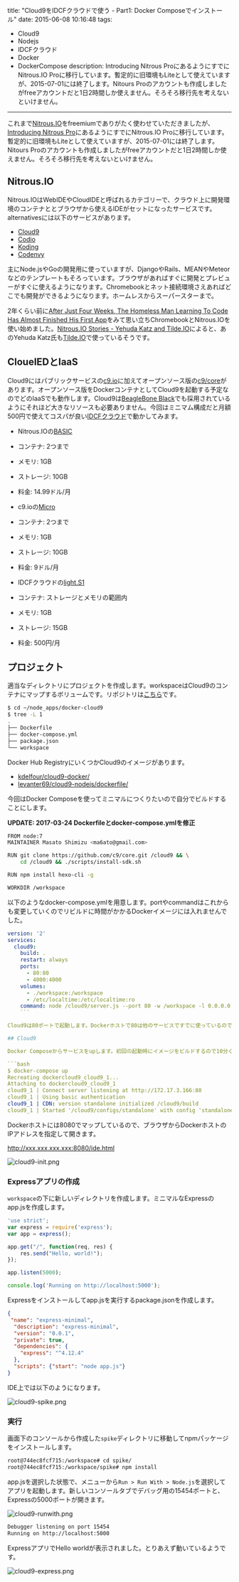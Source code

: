 title: "Cloud9をIDCFクラウドで使う - Part1: Docker Composeでインストール"
date: 2015-06-08 10:16:48
tags:
 - Cloud9
 - Nodejs
 - IDCFクラウド
 - Docker
 - DockerCompose
description: Introducing Nitrous ProにあるようにすでにNitrous.IO Proに移行しています。暫定的に旧環境もLiteとして使えていますが、2015-07-01には終了します。Nitours Proのアカウントも作成しましたがfreeアカウントだと1日2時間しか使えません。そろそろ移行先を考えないといけません。
---

これまで[Nitrous.IO](https://pro.nitrous.io/)をfreemiumでありがたく使わせていただきましたが、[Introducing Nitrous Pro](http://blog.nitrous.io/2015/04/22/introducing-nitrous-pro.html)にあるようにすでにNitrous.IO Proに移行しています。暫定的に旧環境もLiteとして使えていますが、2015-07-01には終了します。Nitours Proのアカウントも作成しましたがfreeアカウントだと1日2時間しか使えません。そろそろ移行先を考えないといけません。

<!-- more -->

## Nitrous.IO

Nitrous.IOはWebIDEやCloudIDEと呼ばれるカテゴリーで、クラウド上に開発環境のコンテナととブラウザから使えるIDEがセットになったサービスです。alternativesには以下のサービスがあります。

* [Cloud9](https://c9.io/)
* [Codio](https://codio.com/)
* [Koding](https://koding.com/)
* [Codenvy](https://codenvy.com/)

主にNode.jsやGoの開発用に使っていますが、DjangoやRails、MEANやMeteorなどのテンプレートもそろっています。ブラウザがあればすぐに開発とプレビューがすぐに使えるようになります。Chromebookとネット接続環境さえあればどこでも開発ができるようになります。ホームレスからスーパースターまで。

2年くらい前に[After Just Four Weeks, The Homeless Man Learning To Code Has Almost Finished His First App](http://www.businessinsider.com/homeless-coder-2013-9)をみて思い立ちChromebookとNitrous.IOを使い始めました。[Nitrous.IO Stories - Yehuda Katz and Tilde.IO](http://blog.nitrous.io/2013/08/05/nitrous-stories-i-yehuda-katz-tilde-nitrousio.html)によると、あのYehuda Katz氏も[Tilde.IO](http://www.tilde.io/)で使っているそうです。

## CloueIEDとIaaS

Cloud9にはパブリックサービスの[c9.io](https://c9.io)に加えてオープンソース版の[c9/core](https://github.com/c9/core/)があります。オープンソース版をDockerコンテナとしてCloud9を起動する予定なのでどのIaaSでも動作します。Cloud9は[BeagleBone Black](http://beagleboard.org/)でも採用されているようにそれほど大きなリソースも必要ありません。今回はミニマム構成だと月額500円で使えてコスパが良い[IDCFクラウド](https://idcfcloud.com)で動かしてみます。

* Nitrous.IOの[BASIC](https://pro.nitrous.io/pricing/#standard)
 * コンテナ: 2つまで
 * メモリ: 1GB
 * ストレージ: 10GB
 * 料金: 14.99ドル/月
 
* c9.ioの[Micro](https://c9.io/web/site/pricing)
 * コンテナ: 2つまで
 * メモリ: 1GB
 * ストレージ: 10GB
 * 料金: 9ドル/月
 
* IDCFクラウドの[light.S1](http://www.idcf.jp/cloud/price.html)
 * コンテナ: ストレージとメモリの範囲内
 * メモリ: 1GB
 * ストレージ: 15GB
 * 料金: 500円/月
 
## プロジェクト

適当なディレクトリにプロジェクトを作成します。workspaceはCloud9のコンテナにマップするボリュームです。リポジトリは[こちら](https://github.com/masato/docker-cloud9)です。

```bash
$ cd ~/node_apps/docker-cloud9
$ tree -L 1
.
├── Dockerfile
├── docker-compose.yml
├── package.json
└── workspace
```

Docker Hub RegistryにいくつかCloud9のイメージがあります。

* [kdelfour/cloud9-docker/](https://registry.hub.docker.com/u/kdelfour/cloud9-docker/)
* [levanter69/cloud9-nodejs/dockerfile/](https://registry.hub.docker.com/u/levanter69/cloud9-nodejs/dockerfile/)

今回はDocker Composeを使ってミニマルにつくりたいので自分でビルドすることにします。

**UPDATE: 2017-03-24 Dockerfileとdocker-compose.ymlを修正**

```bash ~/node_apps/docker-cloud9/Dockerfile
FROM node:7
MAINTAINER Masato Shimizu <ma6ato@gmail.com>

RUN git clone https://github.com/c9/core.git /cloud9 && \
    cd /cloud9 && ./scripts/install-sdk.sh

RUN npm install hexo-cli -g

WORKDIR /workspace
```

以下のようなdocker-compose.ymlを用意します。portやcommandはこれからも変更していくのでリビルドに時間がかかるDockerイメージには入れませんでした。

```yaml ~/node_apps/docker-cloud9/docker-compose.yml
version: '2'
services:
  cloud9:
    build: .
    restart: always
    ports:
      - 80:80
      - 4000:4000
    volumes:
      - ./workspace:/workspace
      - /etc/localtime:/etc/localtime:ro
    command: node /cloud9/server.js --port 80 -w /workspace -l 0.0.0.0 --auth user:password
    ```

Cloud9は80ポートで起動します。Dockerホストで80は他のサービスですでに使っているので8080にマップします。15454ポートはデバッグ用に使うポートです。5000ポートはテスト用のExpressアプリで使います。

## Cloud9

Docker Composeからサービスをupします。初回の起動時にイメージをビルドするので10分くらいがかかります。

```bash
$ docker-compose up
Recreating dockercloud9_cloud9_1...
Attaching to dockercloud9_cloud9_1
cloud9_1 | Connect server listening at http://172.17.3.166:80
cloud9_1 | Using basic authentication
cloud9_1 | CDN: version standalone initialized /cloud9/build
cloud9_1 | Started '/cloud9/configs/standalone' with config 'standalone'!
```

Dockerホストには8080でマップしているので、ブラウザからDockerホストのIPアドレスを指定して開きます。

http://xxx.xxx.xxx.xxx:8080/ide.html

![cloud9-init.png](/2015/06/08/cloud9-on-idcf-install/cloud9-init.png)

### Expressアプリの作成

`workspace`の下に新しいディレクトリを作成します。ミニマルなExpressのapp.jsを作成します。

```js app.js
'use strict';
var express = require('express');
var app = express();

app.get("/", function(req, res) {
    res.send("Hello, world!");
});

app.listen(5000);

console.log('Running on http://localhost:5000');
```

Expressをインストールしてapp.jsを実行するpackage.jsonを作成します。

```json package.json
{
 "name": "express-minimal",
  "description": "express-minimal",
  "version": "0.0.1",
  "private": true,
  "dependencies": {
    "express": "^4.12.4"
  },
  "scripts": {"start": "node app.js"}
}
```

IDE上では以下のようになります。

![cloud9-spike.png](/2015/06/08/cloud9-on-idcf-install/cloud9-spike.png)

### 実行

画面下のコンソールから作成した`spike`ディレクトリに移動してnpmパッケージをインストールします。

```bash
root@744ec8fcf715:/workspace# cd spike/
root@744ec8fcf715:/workspace/spike# npm install
```

app.jsを選択した状態で、メニューから`Run > Run With > Node.js`を選択してアプリを起動します。新しいコンソールタブでデバッグ用の15454ポートと、Expressの5000ポートが開きます。

![cloud9-runwith.png](/2015/06/08/cloud9-on-idcf-install/cloud9-runwith.png)

```bash
Debugger listening on port 15454
Running on http://localhost:5000
```

ExpressアプリでHello worldが表示されました。とりあえず動いているようです。

![cloud9-express.png](/2015/06/08/cloud9-on-idcf-install/cloud9-express.png)
